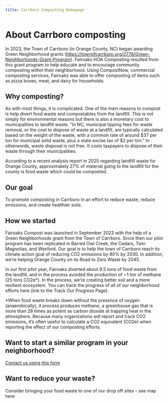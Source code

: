 ```yaml
---
title: Carrboro Composting Homepage
---
```


# About Carrboro composting

In 2023, the Town of Carrboro (in Orange County, NC) began awarding Green Neighborhood grants (https://townofcarrboro.org/2778/Green-Neighborhoods-Grant-Program). Fairoaks HOA Composting resulted from this grant program to help educate and to encourage community composting within their neighborhood. Using CompostNow, commercial composting services, Fairoaks was able to offer composting of items such as pizza boxes, meat, and dairy for households. 

## Why composting?

As with most things, it is complicated. One of the main reasons to compost is help divert food waste and compostables from the landfill. This is not simply for environmental reasons but there is also a monetary cost to municipalities to landfill waste. "In NC, municipal tipping fees for waste removal, or the cost to dispose of waste at a landfill, are typically calculated based on the weight of the waste, with a common rate of around $37 per ton for municipal solid waste, plus a state excise tax of $2 per ton." In otherwords, waste disposal is not free. It costs taxpayers to dispose of their waste through their municipalities.

According to a recent analysis report in 2025 regarding landfill waste for Orange County, approximately 27% of material going to the landfill for the county is food waste which could be composted.

## Our goal

To promote composting in Carrboro in an effort to reduce waste, reduce emissions, and create healthier soils.

## How we started

Fairoaks Compost was launched in September 2023 with the help of a Green Neighborhoods grant from the Town of Carrboro. Since then our pilot program has been replicated in Barred Owl Creek, the Cedars, Twin Magnolias, and Wexford.  Our goal is to help the town of Carrboro  reach its climate action goal of reducing CO2 emissions by 80% by 2030.  In addition, we’re helping Orange County on its Road to Zero Waste by 2045. 

In our first pilot year, Fairoaks diverted about 9.5 tons of food waste from the landfill, and in the process avoided the production of ~1 ton of methane (25 tons CO2e*). In the process, we’re creating better soil and a more resilient ecosystem.  You can track the progress of all of our neighborhood efforts here (link to the Track Our Progress Page).

*When food waste breaks down without the presence of oxygen (anaerobically), it process produces methane, a greenhouse gas that is more than 28 times as potent as carbon dioxide at trapping heat in the atmosphere. Because many organizations will report and track CO2 emissions, it’s often useful to calculate a CO2 equivalent (CO2e) when reporting the effect of our composting efforts.

## Want to start a similar program in your neighborhood?  

[Contact us using this form](https://docs.google.com/forms/d/e/1FAIpQLScJQ9SY1ia_krr4WG4AqInKBMxcSp59toaDhj281_XPRISK5g/viewform?usp=header)

## Want to reduce your waste?  

Consider bringing your food waste to one of our drop off sites - see map here
